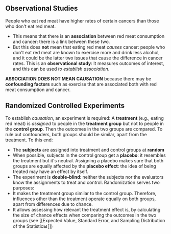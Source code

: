 ## Observational Studies
People who eat red meat have higher rates of certain cancers than those who don't eat red meat.
* This means that there is an **association** between red meat consumption and cancer: there is a link between these two.
* But this does **not** mean that eating red meat *causes* cancer: people who don't eat red meat are known to exercise more and drink less alcohol, and it could be the latter two issues that cause the difference in cancer rates.
This is an **observational study**: It measures outcomes of interest, and this can be used *to establish association*.

**ASSOCIATION DOES NOT MEAN CAUSATION** 
because there may be **confounding factors** such as exercise that are associated both with red meat consumption and cancer.

## Randomized Controlled Experiments
To establish *causation*, an experiment is required:
A **treatment** (e.g., eating red meat) is *assigned* to people in the **treatment group** but not to people in the **control group**.
Then the outcomes in the two groups are compared. To rule out confounders, both groups should be similar, apart from the treatment. To this end:
* The **subjects** are assigned into treatment and control groups at **random**
* When possible, subjects in the control group get a **placebo**: it resembles the treatment but it's neutral. Assigning a placebo makes sure that both groups are equally affected by the **placebo effect**: the idea of being treated may have an effect by itself.
* The experiment is **double-blind**: neither the subjects nor the evaluators know the assignments to treat and control.
Randomization serves two purposes:
* It makes the treatment group similar to the control group. Therefore, influences other than the treatment operate equally on both groups, apart from differences due to chance.
* It allows assessing how relevant the treatment effect is, by calculating the size of chance effects when comparing the outcomes in the two groups (see [[Expected Value, Standard Error, and Sampling Distribution of the Statistic📊]])